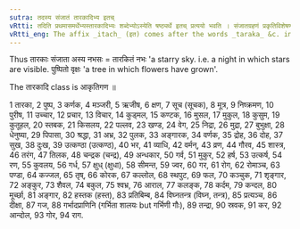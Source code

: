 ```yaml
---
sutra: तदस्य संजातं तारकादिभ्य इतच्
vRtti: तदिति प्रथमासमर्थेभ्यस्तारकादिभ्यः शब्देभ्योऽस्येति षष्ठ्यर्थे इतच् प्रत्ययो भवति । संजातग्रहणं प्रकृतिविशेषणम् ॥
vRtti_eng: The affix _itach_ (इत) comes after the words _taraka_ &c. in the first case in construction, in the sense of \"that whereof this is observed\".
---
```

Thus तारकाः संजाता अस्य नभसः = तारकितं नभः 'a starry sky. i.e. a night in which stars are visible. पुष्पितो वृक्षः 'a tree in which flowers have grown'.

The तारकादि class is आकृतिगण ॥

1 तारका, 2 पुष्प, 3 कर्णक, 4 मञ्जरी, 5 ऋजीष, 6 क्षण, 7 सूच (सूचक), 8 मूत्र, 9 निष्क्रमण, 10 पुरीष, 11 उच्चार, 12 प्रचार, 13 विचार, 14 कुड्मल, 15 कण्टक, 16 मुसल, 17 मुकुल, 18 कुसुम, 19 कुतूहल, 20 स्तबक, 21 किसलय, 22 पल्लव, 23 खण्ड, 24 वेग, 25 निद्रा, 26 मुद्रा, 27 बुभुक्षा, 28 धेनुष्या, 29 पिपासा, 30 श्रद्धा, 31 अभ्र, 32 पुलक, 33 अङ्गारक, 34 वर्णक, 35 द्रोह, 36 दोह, 37 सुख, 38 दुःख, 39 उत्कण्ठा (उत्कण्ठ), 40 भर, 41 व्याधि, 42 वर्मन्, 43 व्रण, 44 गौरव, 45 शास्त्र, 46 तरंग, 47 तिलक, 48 चन्द्रक (चन्द्र), 49 अन्धकार, 50 गर्व, 51 मुकुर, 52 हर्ष, 53 उत्कर्ष, 54 रण, 55 कुवलय, 56 गर्ध, 57 क्षुध् (क्षुधा), 58 सीमन्त, 59 ज्वर, 60 गर, 61 रोग, 62 रोमाञ्च, 63 पण्डा, 64 कज्जल, 65 तृष्, 66 कोरक, 67 कल्लोल, 68 स्थपुट, 69 फल, 70 कञ्चुक, 71 शृङ्गार, 72 अङ्कुर, 73 शैवल, 74 बकुल, 75 श्वभ्र, 76 आराल, 77 कलङ्क, 78 कर्दम, 79 कन्दल, 80 मूर्च्छा, 81 अङ्गार, 82 हस्तक (हस्त), 83 प्रतिबिम्ब, 84 विघ्नतन्त्र (विघ्न, तन्त्र), 85 प्रत्यञ्च, 86 दीक्षा, 87 गज, 88 गर्भादप्राणिनि (गर्भिता शालयः but गर्भिणी गौः), 89 तन्द्रा, 90 स्रवक, 91 कर, 92 आन्दोल, 93 गोर, 94 राग.
